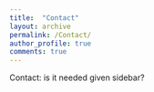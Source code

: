 ```yaml
---
title:  "Contact"
layout: archive
permalink: /Contact/
author_profile: true
comments: true
---
```


Contact: is it needed given sidebar?
